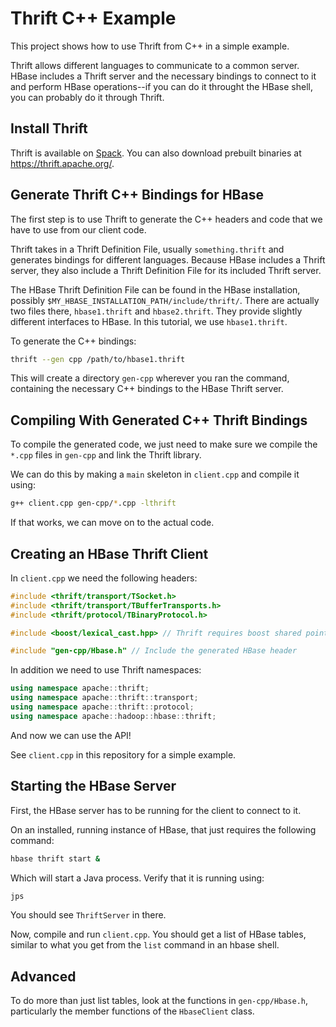 # Thrift C++ Example

This project shows how to use Thrift from C++ in a simple example.

Thrift allows different languages to communicate to a common server. HBase includes a Thrift server and the necessary bindings to connect to it and perform HBase operations--if you can do it throught the HBase shell, you can probably do it through Thrift.

## Install Thrift

Thrift is available on [Spack](https://github.com/LLNL/spack). You can also download prebuilt binaries at https://thrift.apache.org/.

## Generate Thrift C++ Bindings for HBase

The first step is to use Thrift to generate the C++ headers and code that we have to use from our client code. 

Thrift takes in a Thrift Definition File, usually `something.thrift` and generates bindings for different languages. Because HBase includes a Thrift server, they also include a Thrift Definition File for its included Thrift server.

The HBase Thrift Definition File can be found in the HBase installation, possibly `$MY_HBASE_INSTALLATION_PATH/include/thrift/`. There are actually two files there, `hbase1.thrift` and `hbase2.thrift`. They provide slightly different interfaces to HBase. In this tutorial, we use `hbase1.thrift`.

To generate the C++ bindings:

```sh
thrift --gen cpp /path/to/hbase1.thrift
```

This will create a directory `gen-cpp` wherever you ran the command, containing the necessary C++ bindings to the HBase Thrift server.

## Compiling With Generated C++ Thrift Bindings

To compile the generated code, we just need to make sure we compile the `*.cpp` files in `gen-cpp` and link the Thrift library.

We can do this by making a `main` skeleton in `client.cpp` and compile it using:

```sh
g++ client.cpp gen-cpp/*.cpp -lthrift
```

If that works, we can move on to the actual code.

## Creating an HBase Thrift Client

In `client.cpp` we need the following headers:

```cpp
#include <thrift/transport/TSocket.h>
#include <thrift/transport/TBufferTransports.h>
#include <thrift/protocol/TBinaryProtocol.h>

#include <boost/lexical_cast.hpp> // Thrift requires boost shared pointers

#include "gen-cpp/Hbase.h" // Include the generated HBase header
```

In addition we need to use Thrift namespaces:

```cpp
using namespace apache::thrift;
using namespace apache::thrift::transport;
using namespace apache::thrift::protocol;
using namespace apache::hadoop::hbase::thrift;
```

And now we can use the API!

See `client.cpp` in this repository for a simple example.

## Starting the HBase Server

First, the HBase server has to be running for the client to connect to it.

On an installed, running instance of HBase, that just requires the following command:

```sh
hbase thrift start &
```

Which will start a Java process. Verify that it is running using:

```sh
jps
```

You should see `ThriftServer` in there.

Now, compile and run `client.cpp`. You should get a list of HBase tables, similar to what you get from the `list` command in an hbase shell.

## Advanced 

To do more than just list tables, look at the functions in `gen-cpp/Hbase.h`, particularly the member functions of the `HbaseClient` class.
